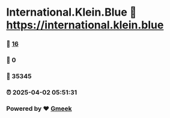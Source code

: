 # International.Klein.Blue :link: https://international.klein.blue 
### :page_facing_up: [16](https://international.klein.blue/tag.html) 
### :speech_balloon: 0 
### :hibiscus: 35345 
### :alarm_clock: 2025-04-02 05:51:31 
### Powered by :heart: [Gmeek](https://github.com/Meekdai/Gmeek)
